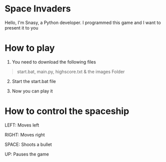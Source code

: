 # Space Invaders

Hello, I'm Snasy, a Python developer. I programmed this game and I want to present it to you

# How to play

1. You need to download the following files
> start.bat, main.py, highscore.txt & the images Folder

2. Start the start.bat file

3. Now you can play it


# How to control the spaceship

LEFT: Moves left

RIGHT: Moves right


SPACE: Shoots a bullet

UP: Pauses the game
